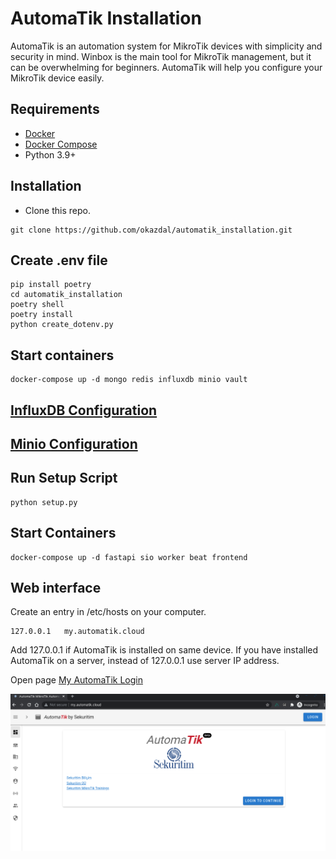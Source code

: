 # AutomaTik Installation

AutomaTik is an automation system for MikroTik devices with simplicity and security in mind. Winbox is the main tool for MikroTik management, but it can be overwhelming for beginners. AutomaTik will help you configure your MikroTik device easily.


## Requirements
 - [Docker](https://docs.docker.com/get-docker/)
 - [Docker Compose](https://docs.docker.com/compose/)
 - Python 3.9+


## Installation
- Clone this repo. 

```
git clone https://github.com/okazdal/automatik_installation.git
```

## Create .env file
```
pip install poetry
cd automatik_installation
poetry shell
poetry install
python create_dotenv.py
```

## Start containers
```
docker-compose up -d mongo redis influxdb minio vault
```

## [InfluxDB Configuration](docs/influx_config.md)


## [Minio Configuration](docs/minio_config.md)

## Run Setup Script
```
python setup.py
```

## Start Containers
```
docker-compose up -d fastapi sio worker beat frontend
```

## Web interface

Create an entry in /etc/hosts on your computer.

```
127.0.0.1	my.automatik.cloud
```

Add 127.0.0.1 if AutomaTik is installed on same device. If you have installed AutomaTik on a server, instead of 127.0.0.1 use server IP address.

Open page [My AutomaTik Login](http://my.automatik.cloud)

![Login Page](docs/images/login.png)


